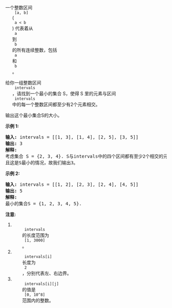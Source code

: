 <html>
 <body>
  <p>
   一个整数区间
   <code>
    [a, b]
   </code>
   (
   <code>
    a &lt; b
   </code>
   ) 代表着从
   <code>
    a
   </code>
   到
   <code>
    b
   </code>
   的所有连续整数，包括
   <code>
    a
   </code>
   和
   <code>
    b
   </code>
   。
  </p>
  <p>
   给你一组整数区间
   <code>
    intervals
   </code>
   ，请找到一个最小的集合 S，使得 S 里的元素与区间
   <code>
    intervals
   </code>
   中的每一个整数区间都至少有2个元素相交。
  </p>
  <p>
   输出这个最小集合S的大小。
  </p>
  <p>
   <strong>
    示例 1:
   </strong>
  </p>
  <pre>
<strong>输入:</strong> intervals = [[1, 3], [1, 4], [2, 5], [3, 5]]
<strong>输出:</strong> 3
<strong>解释:</strong>
考虑集合 S = {2, 3, 4}. S与intervals中的四个区间都有至少2个相交的元素。
且这是S最小的情况，故我们输出3。
</pre>
  <p>
   <strong>
    示例 2:
   </strong>
  </p>
  <pre>
<strong>输入:</strong> intervals = [[1, 2], [2, 3], [2, 4], [4, 5]]
<strong>输出:</strong> 5
<strong>解释:</strong>
最小的集合S = {1, 2, 3, 4, 5}.
</pre>
  <p>
   <strong>
    注意:
   </strong>
  </p>
  <ol>
   <li>
    <code>
     intervals
    </code>
    的长度范围为
    <code>
     [1, 3000]
    </code>
    。
   </li>
   <li>
    <code>
     intervals[i]
    </code>
    长度为
    <code>
     2
    </code>
    ，分别代表左、右边界。
   </li>
   <li>
    <code>
     intervals[i][j]
    </code>
    的值是
    <code>
     [0, 10^8]
    </code>
    范围内的整数。
   </li>
  </ol>
 </body>
</html>